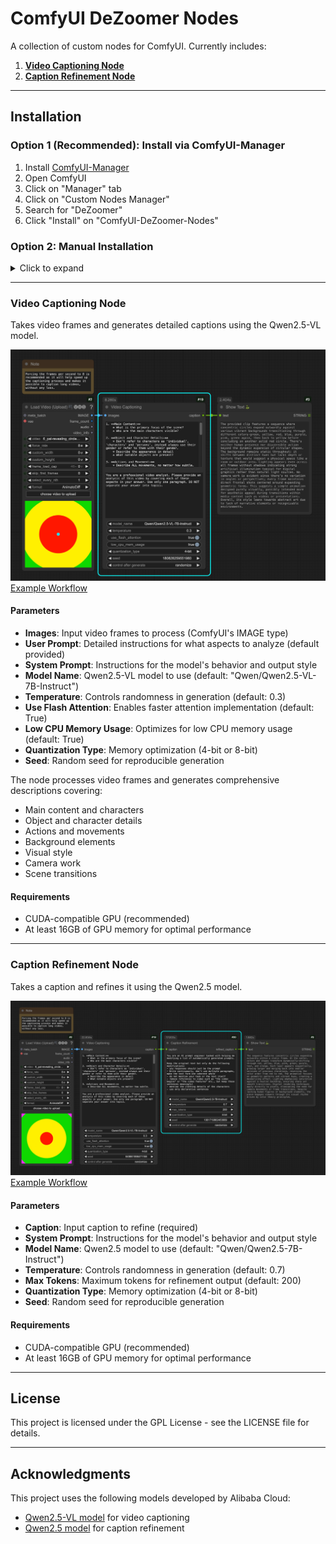 # ComfyUI DeZoomer Nodes

A collection of custom nodes for ComfyUI. Currently includes:

1. [**Video Captioning Node**](#video-captioning-node)
2. [**Caption Refinement Node**](#caption-refinement-node)

---

## Installation

### Option 1 (Recommended): Install via ComfyUI-Manager
1. Install [ComfyUI-Manager](https://github.com/Comfy-Org/ComfyUI-Manager)
2. Open ComfyUI
3. Click on "Manager" tab
4. Click on "Custom Nodes Manager"
5. Search for "DeZoomer"
6. Click "Install" on "ComfyUI-DeZoomer-Nodes"

### Option 2: Manual Installation
<details>
<summary>Click to expand</summary>

1. Clone this repository into your ComfyUI's `custom_nodes` folder:
```bash
git clone https://github.com/De-Zoomer/ComfyUI-DeZoomer-Nodes.git
```

2. Install the required dependencies:
```bash
cd ComfyUI-DeZoomer-Nodes
pip install -r requirements.txt
```

3. If you're using the portable version of ComfyUI, run this command in the ComfyUI_windows_portable folder:
```bash
python_embeded\python.exe -m pip install -r ComfyUI\custom_nodes\ComfyUI-DeZoomer-Nodes\requirements.txt
```
</details>

---

### Video Captioning Node

Takes video frames and generates detailed captions using the Qwen2.5-VL model.

![Video Captioning Node](docs/images/video_captioning.png)
[Example Workflow](example_workflows/video_captioning.json)

#### Parameters

- **Images**: Input video frames to process (ComfyUI's IMAGE type)
- **User Prompt**: Detailed instructions for what aspects to analyze (default provided)
- **System Prompt**: Instructions for the model's behavior and output style
- **Model Name**: Qwen2.5-VL model to use (default: "Qwen/Qwen2.5-VL-7B-Instruct")
- **Temperature**: Controls randomness in generation (default: 0.3)
- **Use Flash Attention**: Enables faster attention implementation (default: True)
- **Low CPU Memory Usage**: Optimizes for low CPU memory usage (default: True)
- **Quantization Type**: Memory optimization (4-bit or 8-bit)
- **Seed**: Random seed for reproducible generation

The node processes video frames and generates comprehensive descriptions covering:
- Main content and characters
- Object and character details
- Actions and movements
- Background elements
- Visual style
- Camera work
- Scene transitions

#### Requirements

- CUDA-compatible GPU (recommended)
- At least 16GB of GPU memory for optimal performance

---

### Caption Refinement Node

Takes a caption and refines it using the Qwen2.5 model.

![Caption Refinement Node](docs/images/caption_refinement.png)
[Example Workflow](example_workflows/caption_refinement.json)

#### Parameters

- **Caption**: Input caption to refine (required)
- **System Prompt**: Instructions for the model's behavior and output style
- **Model Name**: Qwen2.5 model to use (default: "Qwen/Qwen2.5-7B-Instruct")
- **Temperature**: Controls randomness in generation (default: 0.7)
- **Max Tokens**: Maximum tokens for refinement output (default: 200)
- **Quantization Type**: Memory optimization (4-bit or 8-bit)
- **Seed**: Random seed for reproducible generation

#### Requirements

- CUDA-compatible GPU (recommended)
- At least 16GB of GPU memory for optimal performance

---

## License

This project is licensed under the GPL License - see the LICENSE file for details.

---

## Acknowledgments

This project uses the following models developed by Alibaba Cloud:
- [Qwen2.5-VL model](https://github.com/QwenLM/Qwen2.5-VL) for video captioning
- [Qwen2.5 model](https://github.com/QwenLM/Qwen2.5) for caption refinement 